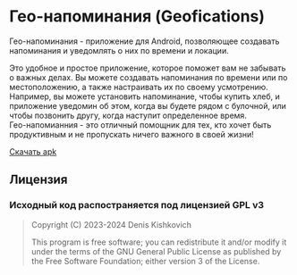 # Гео-напоминания (Geofications)
Гео-напоминания - приложение для Android, позволяющее создавать напоминания и уведомлять о них по времени и локации.

Это удобное и простое приложение, которое поможет вам не забывать о важных делах. Вы можете создавать напоминания по времени или по местоположению, 
а также настраивать их по своему усмотрению. Например, вы можете установить напоминание, чтобы купить хлеб, и приложение уведомин об этом, когда вы будете
рядом с булочной, или чтобы позвонить другу, когда наступит определенное время.  
Гео-напомианния - это отличный помощник для тех, кто хочет быть продуктивным и не пропускать ничего важного в своей жизни!

[Скачать apk](https://github.com/DenisKishkovich/Geofications/raw/master/app/release/Geofications.apk)

## Лицензия
### Исходный код распостраняется под лицензией GPL v3
> Copyright (C) 2023-2024 Denis Kishkovich
>
> This program is free software; you can redistribute it and/or modify it under the terms of the GNU General Public License as published by the Free Software Foundation; either version 3 of the License.

